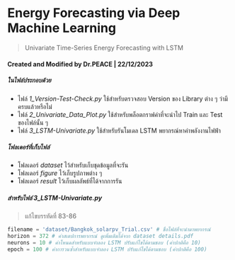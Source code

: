 # Energy Forecasting via Deep Machine Learning

> Univariate Time-Series Energy Forecasting with LSTM

#### Created and Modified by Dr.PEACE | 22/12/2023

##### ในไฟล์ประกอบด้วย
* ไฟล์ *1_Version-Test-Check.py* ใช้สำหรับตรวจสอบ Version ของ Library ต่าง ๆ ว่ามีครบแล้วหรือไม่
* ไฟล์ *2_Univariate_Data_Plot.py* ใช้สำหรับพล็อตกราฟค่าที่จะนำไป Train และ Test ของไฟล์นั้น ๆ
* ไฟล์ *3_LSTM-Univariate.py* ใช้สำหรับรันโมเดล LSTM พยากรณ์หาค่าพลังงานไฟฟ้า

##### โฟลเดอร์ที่เก็บไฟล์
* โฟลเดอร์ *dataset* ไว้สำหรับเก็บชุดข้อมูลที่จะรัน
* โฟลเดอร์ *figure* ไว้เก็บรูปภาพต่าง ๆ
* โฟลเดอร์ *result* ไว้เก็บผลลัพธ์ที่ได้จากการรัน

##### สำหรับไฟล์ *3_LSTM-Univariate.py*
> แก้ไขบรรทัดที่ 83-86

```python
filename = 'dataset/Bangkok_solarpv_Trial.csv' # ชื่อไฟล์ที่จะนำมาพยากรณ์
horizon = 372 # ค่าสเตปการพยากรณ์ ดูเพิ่มเติมได้จาก dataset details.pdf
neurons = 10 # ค่าโหนดสำหรับแบบจำลอง LSTM ปรับแก้ไขได้ตามชอบ (ค่าปกติคือ 10)
epoch = 100 # ค่าการวนซ้ำสำหรับแบบจำลอง LSTM ปรับแก้ไขได้ตามชอบ (ค่าปกติคือ 100)
```